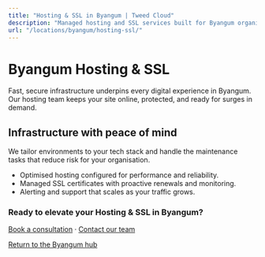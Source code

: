 ```yaml
---
title: "Hosting & SSL in Byangum | Tweed Cloud"
description: "Managed hosting and SSL services built for Byangum organisations."
url: "/locations/byangum/hosting-ssl/"
---
```


# Byangum Hosting & SSL

Fast, secure infrastructure underpins every digital experience in Byangum. Our hosting team keeps your site online, protected, and ready for surges in demand.

## Infrastructure with peace of mind

We tailor environments to your tech stack and handle the maintenance tasks that reduce risk for your organisation.

- Optimised hosting configured for performance and reliability.
- Managed SSL certificates with proactive renewals and monitoring.
- Alerting and support that scales as your traffic grows.

### Ready to elevate your Hosting & SSL in Byangum?

[Book a consultation](/consultation/) · [Contact our team](/contact/)

[Return to the Byangum hub](/locations/byangum/)

